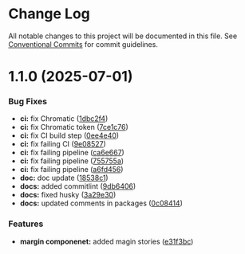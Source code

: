 # Change Log

All notable changes to this project will be documented in this file.
See [Conventional Commits](https://conventionalcommits.org) for commit guidelines.

# 1.1.0 (2025-07-01)


### Bug Fixes

* **ci:** fix Chromatic ([1dbc2f4](https://github.com/ken0063/mds/commit/1dbc2f495f9321b4e169cacafc7e462300d27d63))
* **ci:** fix Chromatic token ([7ce1c76](https://github.com/ken0063/mds/commit/7ce1c76ad0b44da2d083f07a8da06a32a273a842))
* **ci:** fix CI build step ([0ee4e40](https://github.com/ken0063/mds/commit/0ee4e40a62db527fef88d73a9c402089a5c69355))
* **ci:** fix failing CI ([9e08527](https://github.com/ken0063/mds/commit/9e085279ed20bd8703b2dbcbf8d399de52907230))
* **ci:** fix failing pipeline ([ca6e667](https://github.com/ken0063/mds/commit/ca6e6676af11e0a7d441b9540c1fab894c6cc8c9))
* **ci:** fix failing pipeline ([755755a](https://github.com/ken0063/mds/commit/755755aad26daaa6338749b7f19958aa47d4d885))
* **ci:** fix failing pipeline ([a6fd456](https://github.com/ken0063/mds/commit/a6fd4564230514fa44264d272334e7d08bb8b5f2))
* **doc:** doc update ([18538c1](https://github.com/ken0063/mds/commit/18538c18d11d9dbfa4db16400ba60de08b1844c6))
* **docs:** added commitlint ([9db6406](https://github.com/ken0063/mds/commit/9db64064011b9ba6c5cd814146595bdaf5807e2f))
* **docs:** fixed husky ([3a29e30](https://github.com/ken0063/mds/commit/3a29e30a2bd251e90b59784dae94cc4f999d6817))
* **docs:** updated comments in packages ([0c08414](https://github.com/ken0063/mds/commit/0c084144364466831c2ec6f562fb4eeb61cd8d37))


### Features

* **margin componenet:** added magin stories ([e31f3bc](https://github.com/ken0063/mds/commit/e31f3bc2b99ee3b636d37cb014431809615f7145))
